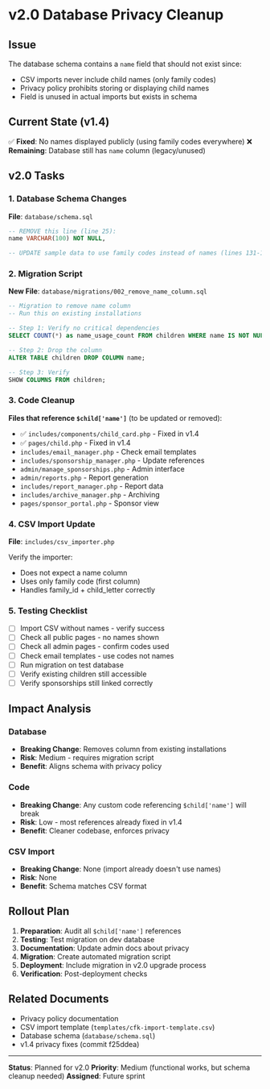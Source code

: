 # v2.0 Database Privacy Cleanup

## Issue
The database schema contains a `name` field that should not exist since:
- CSV imports never include child names (only family codes)
- Privacy policy prohibits storing or displaying child names
- Field is unused in actual imports but exists in schema

## Current State (v1.4)
✅ **Fixed**: No names displayed publicly (using family codes everywhere)
❌ **Remaining**: Database still has `name` column (legacy/unused)

## v2.0 Tasks

### 1. Database Schema Changes
**File**: `database/schema.sql`

```sql
-- REMOVE this line (line 25):
name VARCHAR(100) NOT NULL,

-- UPDATE sample data to use family codes instead of names (lines 131-137)
```

### 2. Migration Script
**New File**: `database/migrations/002_remove_name_column.sql`

```sql
-- Migration to remove name column
-- Run this on existing installations

-- Step 1: Verify no critical dependencies
SELECT COUNT(*) as name_usage_count FROM children WHERE name IS NOT NULL;

-- Step 2: Drop the column
ALTER TABLE children DROP COLUMN name;

-- Step 3: Verify
SHOW COLUMNS FROM children;
```

### 3. Code Cleanup

**Files that reference `$child['name']`** (to be updated or removed):

- ✅ `includes/components/child_card.php` - Fixed in v1.4
- ✅ `pages/child.php` - Fixed in v1.4
- `includes/email_manager.php` - Check email templates
- `includes/sponsorship_manager.php` - Update references
- `admin/manage_sponsorships.php` - Admin interface
- `admin/reports.php` - Report generation
- `includes/report_manager.php` - Report data
- `includes/archive_manager.php` - Archiving
- `pages/sponsor_portal.php` - Sponsor view

### 4. CSV Import Update
**File**: `includes/csv_importer.php`

Verify the importer:
- Does not expect a name column
- Uses only family code (first column)
- Handles family_id + child_letter correctly

### 5. Testing Checklist

- [ ] Import CSV without names - verify success
- [ ] Check all public pages - no names shown
- [ ] Check all admin pages - confirm codes used
- [ ] Check email templates - use codes not names
- [ ] Run migration on test database
- [ ] Verify existing children still accessible
- [ ] Verify sponsorships still linked correctly

## Impact Analysis

### Database
- **Breaking Change**: Removes column from existing installations
- **Risk**: Medium - requires migration script
- **Benefit**: Aligns schema with privacy policy

### Code
- **Breaking Change**: Any custom code referencing `$child['name']` will break
- **Risk**: Low - most references already fixed in v1.4
- **Benefit**: Cleaner codebase, enforces privacy

### CSV Import
- **Breaking Change**: None (import already doesn't use names)
- **Risk**: None
- **Benefit**: Schema matches CSV format

## Rollout Plan

1. **Preparation**: Audit all `$child['name']` references
2. **Testing**: Test migration on dev database
3. **Documentation**: Update admin docs about privacy
4. **Migration**: Create automated migration script
5. **Deployment**: Include migration in v2.0 upgrade process
6. **Verification**: Post-deployment checks

## Related Documents

- Privacy policy documentation
- CSV import template (`templates/cfk-import-template.csv`)
- Database schema (`database/schema.sql`)
- v1.4 privacy fixes (commit f25ddea)

---

**Status**: Planned for v2.0
**Priority**: Medium (functional works, but schema cleanup needed)
**Assigned**: Future sprint
